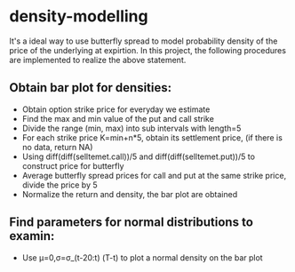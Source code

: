 # density-modelling

It's a ideal way to use butterfly spread to model probability density of the price of the underlying at expirtion. In this project, the following procedures are implemented to realize the above statement.

## Obtain bar plot for densities:

* Obtain option strike price for everyday we estimate
* Find the max and min value of the put and call strike
* Divide the range (min, max) into sub intervals with length=5
* For each strike price K=min+n*5, obtain its settlement price, (if there is no data, return NA)
* Using diff(diff(selltemet.call))/5 and diff(diff(selltemet.put))/5 to construct price for butterfly
* Average butterfly spread prices for call and put at the same strike price, divide the price by 5
* Normalize the return and density, the bar plot are obtained
  
## Find parameters for normal distributions to examin:

* Use μ=0,σ=σ_(t-20:t) (T-t) to plot a normal density on the bar plot
